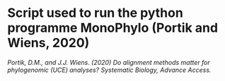 # Script used to run the python programme MonoPhylo (Portik and Wiens, 2020)









_Portik, D.M., and J.J. Wiens. (2020) Do alignment methods matter for phylogenomic (UCE) analyses? Systematic Biology, Advance Access._

